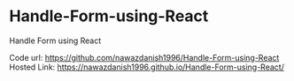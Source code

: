 # Handle-Form-using-React
Handle Form using React

Code url: https://github.com/nawazdanish1996/Handle-Form-using-React
Hosted Link: https://nawazdanish1996.github.io/Handle-Form-using-React/